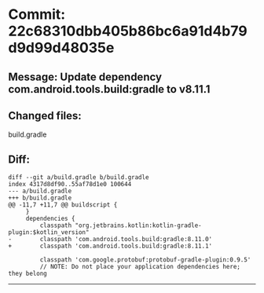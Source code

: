 # Commit: 22c68310dbb405b86bc6a91d4b79d9d99d48035e
## Message: Update dependency com.android.tools.build:gradle to v8.11.1
## Changed files:
build.gradle

## Diff:
```
diff --git a/build.gradle b/build.gradle
index 4317d8df90..55af78d1e0 100644
--- a/build.gradle
+++ b/build.gradle
@@ -11,7 +11,7 @@ buildscript {
     }
     dependencies {
         classpath "org.jetbrains.kotlin:kotlin-gradle-plugin:$kotlin_version"
-        classpath 'com.android.tools.build:gradle:8.11.0'
+        classpath 'com.android.tools.build:gradle:8.11.1'
 
         classpath 'com.google.protobuf:protobuf-gradle-plugin:0.9.5'
         // NOTE: Do not place your application dependencies here; they belong
```
-----------------------------------

